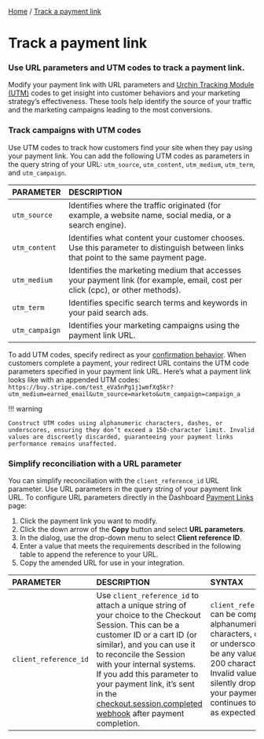 [Home](/) / [Track a payment link](#)
# Track a payment link

### Use URL parameters and UTM codes to track a payment link.
Modify your payment link with URL parameters and [Urchin Tracking Module (UTM)]() codes to get insight into customer behaviors and your marketing strategy’s effectiveness. These tools help identify the source of your traffic and the marketing campaigns leading to the most conversions.

### Track campaigns with UTM codes
Use UTM codes to track how customers find your site when they pay using your payment link. You can add the following UTM codes as parameters in the query string of your URL: `utm_source`, `utm_content`, `utm_medium`, `utm_term`, and `utm_campaign`.

| PARAMETER | DESCRIPTION |
|:----------|:------------|
| `utm_source` | Identifies where the traffic originated (for example, a website name, social media, or a search engine). |
| `utm_content` | Identifies what content your customer chooses. Use this parameter to distinguish between links that point to the same payment page. |
| `utm_medium` | Identifies the marketing medium that accesses your payment link (for example, email, cost per click (cpc), or other methods). |
| `utm_term` | Identifies specific search terms and keywords in your paid search ads. |
| `utm_campaign` | Identifies your marketing campaigns using the payment link URL. |

To add UTM codes, specify redirect as your [confirmation behavior](). When customers complete a payment, your redirect URL contains the UTM code parameters specified in your payment link URL. Here’s what a payment link looks like with an appended UTM codes: `https://buy.stripe.com/test_eVa5nPg1j1wmfXq5kr?utm_medium=earned_email&utm_source=marketo&utm_campaign=campaign_a`

!!! warning

    Construct UTM codes using alphanumeric characters, dashes, or underscores, ensuring they don’t exceed a 150-character limit. Invalid values are discreetly discarded, guaranteeing your payment links performance remains unaffected.

### Simplify reconciliation with a URL parameter
You can simplify reconciliation with the `client_reference_id` URL parameter. Use URL parameters in the query string of your payment link URL. To configure URL parameters directly in the Dashboard [Payment Links]() page:

1. Click the payment link you want to modify.
2. Click the down arrow of the **Copy** button and select **URL parameters**.
3. In the dialog, use the drop-down menu to select **Client reference ID**.
4. Enter a value that meets the requirements described in the following table to append the reference to your URL.
5. Copy the amended URL for use in your integration.

| PARAMETER | DESCRIPTION | SYNTAX |
|:--------------|:------------| :----- |
| `client_reference_id` | Use `client_reference_id` to attach a unique string of your choice to the Checkout Session. This can be a customer ID or a cart ID (or similar), and you can use it to reconcile the Session with your internal systems. If you add this parameter to your payment link, it’s sent in the [checkout.session.completed webhook]() after payment completion. | `client_reference_id` can be composed of alphanumeric characters, dashes, or underscores, and be any value up to 200 characters. Invalid values are silently dropped, but your payment page continues to work as expected. |
